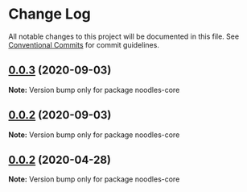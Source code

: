 # Change Log

All notable changes to this project will be documented in this file.
See [Conventional Commits](https://conventionalcommits.org) for commit guidelines.

## [0.0.3](https://github.com/geallenboy/noodles/compare/noodles-core@0.0.2...noodles-core@0.0.3) (2020-09-03)

**Note:** Version bump only for package noodles-core





## [0.0.2](https://github.com/geallenboy/noodles/compare/noodles-core@0.0.2...noodles-core@0.0.2) (2020-09-03)

**Note:** Version bump only for package noodles-core





## [0.0.2](https://github.com/geallenboy/noodles/compare/noodles-core@0.0.7...noodles-core@0.0.2) (2020-04-28)

**Note:** Version bump only for package noodles-core
